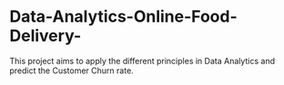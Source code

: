 # Data-Analytics-Online-Food-Delivery-
This project aims to apply the different principles in Data Analytics and predict the Customer Churn rate.
